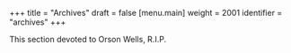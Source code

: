 +++
title = "Archives"
draft = false
[menu.main]
  weight = 2001
  identifier = "archives"
+++

This section devoted to Orson Wells, R.I.P.